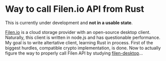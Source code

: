 # Way to call Filen.io API from Rust

This is currently under development and **not in a usable state**.

[Filen.io](https://filen.io) is a cloud storage provider with an open-source desktop client. Naturally, this client is written in node.js and has questionable performance. My goal is to write altertative client, learning Rust in process.
First of the biggest hurdles, compatible crypto implementation, is done. Now to actually figure the way to properly call Filen API by studying [filen-desktop](https://github.com/FilenCloudDienste/filen-desktop)...